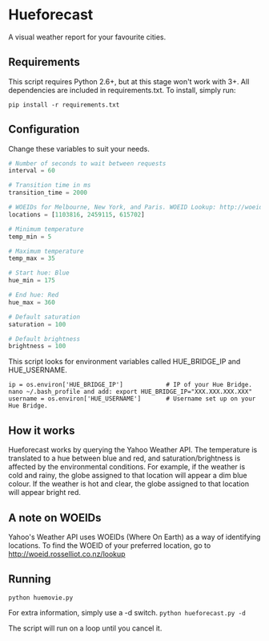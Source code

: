 # Hueforecast
A visual weather report for your favourite cities.

## Requirements
This script requires Python 2.6+, but at this stage won't work with 3+. All dependencies are included in requirements.txt. To install, simply run:

```pip install -r requirements.txt```

## Configuration
Change these variables to suit your needs.

```python
# Number of seconds to wait between requests
interval = 60

# Transition time in ms
transition_time = 2000

# WOEIDs for Melbourne, New York, and Paris. WOEID Lookup: http://woeid.rosselliot.co.nz/lookup
locations = [1103816, 2459115, 615702]

# Minimum temperature
temp_min = 5

# Maximum temperature
temp_max = 35

# Start hue: Blue
hue_min = 175

# End hue: Red
hue_max = 360

# Default saturation
saturation = 100

# Default brightness
brightness = 100

```

This script looks for environment variables called HUE_BRIDGE_IP and HUE_USERNAME.
```
ip = os.environ['HUE_BRIDGE_IP']            # IP of your Hue Bridge. nano ~/.bash_profile and add: export HUE_BRIDGE_IP="XXX.XXX.XXX.XXX"
username = os.environ['HUE_USERNAME']       # Username set up on your Hue Bridge.
```

## How it works
Hueforecast works by querying the Yahoo Weather API. The temperature is translated to a hue between blue and red, and saturation/brightness is affected by the environmental conditions. For example, if the weather is cold and rainy, the globe assigned to that location will appear a dim blue colour. If the weather is hot and clear, the globe assigned to that location will appear bright red.

## A note on WOEIDs
Yahoo's Weather API uses WOEIDs (Where On Earth) as a way of identifying locations. To find the WOEID of your preferred location, go to http://woeid.rosselliot.co.nz/lookup

## Running
```python huemovie.py```

For extra information, simply use a -d switch.
```python hueforecast.py -d```

The script will run on a loop until you cancel it.
